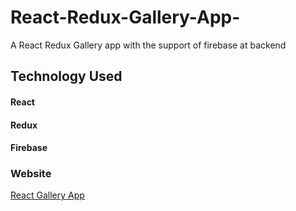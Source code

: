 # React-Redux-Gallery-App-
A React Redux Gallery app with the support of firebase at backend
## Technology Used
#### React
#### Redux
#### Firebase

### Website
[React Gallery App](https://portfolio-galleryapp.netlify.app/)
